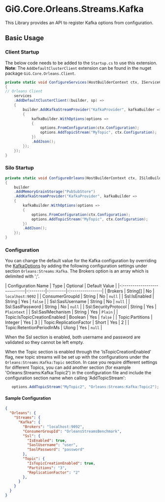 # GiG.Core.Orleans.Streams.Kafka

This Library provides an API to register Kafka options from configuration.

## Basic Usage

### Client Startup

The below code needs to be added to the `Startup.cs` to use this extension.
**Note**: The `AddDefaultClusterClient` extension can be found in the nuget package ```GiG.Core.Orleans.Client```.

```csharp
private static void ConfigureServices(HostBuilderContext ctx, IServiceCollection services)
{
// Orleans Client
    services
    .AddDefaultClusterClient((builder, sp) =>
    {
        builder.AddKafkaStreamProvider("KafkaProvider", kafkaBuilder =>
        {
            kafkaBuilder.WithOptions(options =>
            {
                options.FromConfiguration(ctx.Configuration);
                options.AddTopicStream("MyTopic", ctx.Configuration);                                
            })
            .AddJson();
        });
    });
}  

```
### Silo Startup

```csharp
private static void ConfigureOrleans(HostBuilderContext ctx, ISiloBuilder builder)
{
    builder
    .AddMemoryGrainStorage("PubSubStore")    
    .AddKafkaStreamProvider("KafkaProvider", kafkaBuilder =>
    {
        kafkaBuilder.WithOptions(options =>
        {
            options.FromConfiguration(ctx.Configuration);
            options.AddTopicStream("MyTopic", ctx.Configuration);
        })
        .AddJson();
    });
}      
```

### Configuration

You can change the default value for the Kafka configuration by overriding the [KafkaOptions](../src/GiG.Core.Orleans.Streams.Kafka/Configurations/KafkaOptions.cs) by adding the following configuration settings under section `Orleans:Streams:Kafka`. The Brokers option is an array which is delimited with ';'.

| Configuration Name           | Type     | Optional | Default Value    |
|-:----------------------------|-:--------|-:--------|-:----------------|
| Brokers                      | String[] | No       | `localhost:9092` |
| ConsumerGroupId              | String   | No       | `null`           |
| Ssl:IsEnabled                | String   | Yes      | `false`          |
| Ssl:SaslUsername             | String   | No       | `null`           |
| Ssl:SaslPassword             | String   | No       | `null`           |
| Ssl:SecurityProtocol         | String   | Yes      | `Plaintext`      |
| Ssl:SaslMechanism            | String   | Yes      | `Plain`          |
| Topic:IsTopicCreationEnabled | Boolean  | Yes      | `false`          |
| Topic:Partitions             | Integer  | Yes      | 3                |
| Topic:ReplicationFactor      | Short    | Yes      | 2                |
| Topic:RetentionPeriodInMs    | Ulong    | Yes      | `null`           |

When the Ssl section is enabled, both username and password are validated so they cannot be left empty.

When the Topic section is enabled through the 'IsTopicCreationEnabled' flag,  new topic streams will be set up with the configurations under the `Orleans:Streams:Kafka:Topic` section.
In case you require different settings for different Topics, you can add another section (for example 'Orleans:Streams:Kafka:Topic2') in the configuration file and include the configuration section name when calling 'AddTopicStream':

```csharp
   options.AddTopicStream("MyTopic2", "Orleans:Streams:Kafka:Topic2");             
```
#### Sample Configuration

```json
{
  "Orleans": {    
    "Streams": {
      "Kafka": {
        "Brokers": "localhost:9092",
        "ConsumerGroupId": "OrleansStreamsBenchmark",
        "Ssl": {
          "IsEnabled": true,
          "SaslUsername": "user",
          "SaslPassword": "password"
        }, 
        "Topic": {
          "IsTopicCreationEnabled": true,
          "Partitions": "3",
          "ReplicationFactor": "2"
        },
      }
    }
  }
}
```
